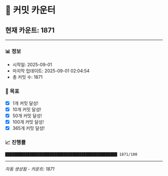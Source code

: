 # 🔢 커밋 카운터

## 현재 카운트: 1871

---

### 📊 정보
- 시작일: 2025-09-01
- 마지막 업데이트: 2025-09-01 02:04:54
- 총 커밋 수: 1871

### 🎯 목표
- [x] 1개 커밋 달성!
- [x] 10개 커밋 달성!
- [x] 50개 커밋 달성!
- [x] 100개 커밋 달성!
- [x] 365개 커밋 달성!

### 📈 진행률
```
██████████████████████████████████████████████████ 1871/100
```

---
*자동 생성됨 - 카운트: 1871*
